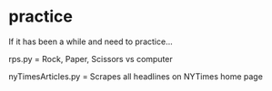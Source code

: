 # practice

If it has been a while and need to practice... 

rps.py = Rock, Paper, Scissors vs computer 

nyTimesArticles.py = Scrapes all headlines on NYTimes home page

